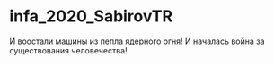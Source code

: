 # infa_2020_SabirovTR
И воостали машины из пепла ядерного огня!
И началась война за существования человечества!
